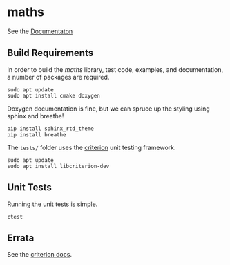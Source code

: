 # maths

See the [Documentaton](https://hadella.github.io/maths/)

## Build Requirements

In order to build the *maths* library, test code, examples, and documentation, a number of packages
are required.

```
sudo apt update
sudo apt install cmake doxygen
```

Doxygen documentation is fine, but we can spruce up the styling using sphinx and breathe!

```
pip install sphinx_rtd_theme
pip install breathe
```

The `tests/` folder uses the [criterion](https://github.com/Snaipe/Criterion) unit testing
framework.

```
sudo apt update
sudo apt install libcriterion-dev
```

## Unit Tests

Running the unit tests is simple.

```
ctest
```

## Errata

See the [criterion docs](https://criterion.readthedocs.io/en/master/index.html).

